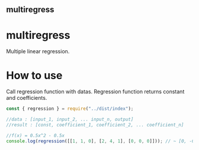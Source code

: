 multiregress
--------
# multiregress
Multiple linear regression.
# How to use
Call regression function with datas. Regression function returns constant and coefficients.
```js
const { regression } = require("../dist/index");

//data : [input_1, input_2, ... input_n, output]
//result : [const, coefficient_1, coefficient_2, ... coefficient_n]

//f(x) = 0.5x^2 - 0.5x
console.log(regression([[1, 1, 0], [2, 4, 1], [0, 0, 0]])); // ~ [0, -0.5, 0.5]
```